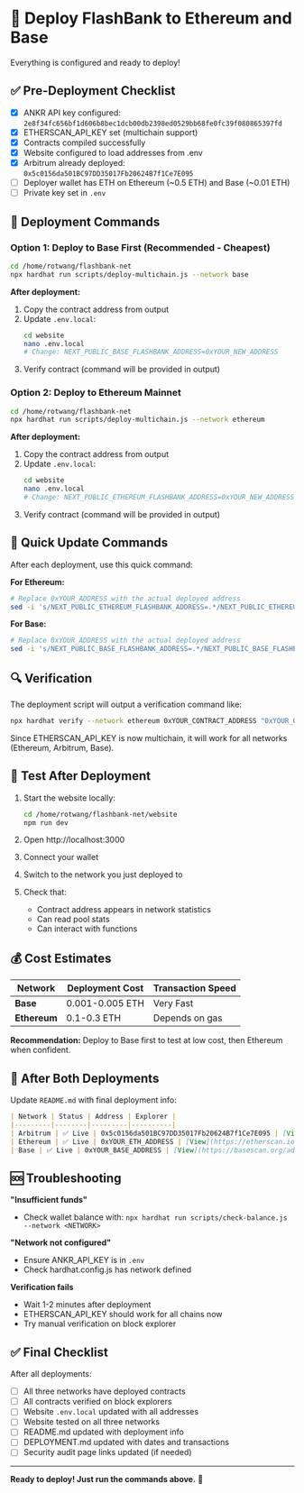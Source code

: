 # 🚀 Deploy FlashBank to Ethereum and Base

Everything is configured and ready to deploy!

## ✅ Pre-Deployment Checklist

- [x] ANKR API key configured: `2e8f34fc656bf1d606b8bec1dcb00db2398ed0529bb68fe0fc39f080865397fd`
- [x] ETHERSCAN_API_KEY set (multichain support)
- [x] Contracts compiled successfully
- [x] Website configured to load addresses from .env
- [x] Arbitrum already deployed: `0x5c0156da501BC97DD35017Fb20624B7f1Ce7E095`
- [ ] Deployer wallet has ETH on Ethereum (~0.5 ETH) and Base (~0.01 ETH)
- [ ] Private key set in `.env`

## 🎯 Deployment Commands

### Option 1: Deploy to Base First (Recommended - Cheapest)

```bash
cd /home/rotwang/flashbank-net
npx hardhat run scripts/deploy-multichain.js --network base
```

**After deployment:**
1. Copy the contract address from output
2. Update `.env.local`:
   ```bash
   cd website
   nano .env.local
   # Change: NEXT_PUBLIC_BASE_FLASHBANK_ADDRESS=0xYOUR_NEW_ADDRESS
   ```
3. Verify contract (command will be provided in output)

### Option 2: Deploy to Ethereum Mainnet

```bash
cd /home/rotwang/flashbank-net
npx hardhat run scripts/deploy-multichain.js --network ethereum
```

**After deployment:**
1. Copy the contract address from output
2. Update `.env.local`:
   ```bash
   cd website
   nano .env.local
   # Change: NEXT_PUBLIC_ETHEREUM_FLASHBANK_ADDRESS=0xYOUR_NEW_ADDRESS
   ```
3. Verify contract (command will be provided in output)

## 📝 Quick Update Commands

After each deployment, use this quick command:

**For Ethereum:**
```bash
# Replace 0xYOUR_ADDRESS with the actual deployed address
sed -i 's/NEXT_PUBLIC_ETHEREUM_FLASHBANK_ADDRESS=.*/NEXT_PUBLIC_ETHEREUM_FLASHBANK_ADDRESS=0xYOUR_ADDRESS/' /home/rotwang/flashbank-net/website/.env.local
```

**For Base:**
```bash
# Replace 0xYOUR_ADDRESS with the actual deployed address
sed -i 's/NEXT_PUBLIC_BASE_FLASHBANK_ADDRESS=.*/NEXT_PUBLIC_BASE_FLASHBANK_ADDRESS=0xYOUR_ADDRESS/' /home/rotwang/flashbank-net/website/.env.local
```

## 🔍 Verification

The deployment script will output a verification command like:

```bash
npx hardhat verify --network ethereum 0xYOUR_CONTRACT_ADDRESS "0xYOUR_OWNER_ADDRESS"
```

Since ETHERSCAN_API_KEY is now multichain, it will work for all networks (Ethereum, Arbitrum, Base).

## 🧪 Test After Deployment

1. Start the website locally:
   ```bash
   cd /home/rotwang/flashbank-net/website
   npm run dev
   ```

2. Open http://localhost:3000

3. Connect your wallet

4. Switch to the network you just deployed to

5. Check that:
   - Contract address appears in network statistics
   - Can read pool stats
   - Can interact with functions

## 💰 Cost Estimates

| Network | Deployment Cost | Transaction Speed |
|---------|----------------|-------------------|
| **Base** | 0.001-0.005 ETH | Very Fast |
| **Ethereum** | 0.1-0.3 ETH | Depends on gas |

**Recommendation:** Deploy to Base first to test at low cost, then Ethereum when confident.

## 🎉 After Both Deployments

Update `README.md` with final deployment info:

```markdown
| Network | Status | Address | Explorer |
|---------|--------|---------|----------|
| Arbitrum | ✅ Live | 0x5c0156da501BC97DD35017Fb20624B7f1Ce7E095 | [View](https://arbiscan.io/address/0x5c0156da501BC97DD35017Fb20624B7f1Ce7E095) |
| Ethereum | ✅ Live | 0xYOUR_ETH_ADDRESS | [View](https://etherscan.io/address/0xYOUR_ETH_ADDRESS) |
| Base | ✅ Live | 0xYOUR_BASE_ADDRESS | [View](https://basescan.org/address/0xYOUR_BASE_ADDRESS) |
```

## 🆘 Troubleshooting

**"Insufficient funds"**
- Check wallet balance with: `npx hardhat run scripts/check-balance.js --network <NETWORK>`

**"Network not configured"**
- Ensure ANKR_API_KEY is in `.env`
- Check hardhat.config.js has network defined

**Verification fails**
- Wait 1-2 minutes after deployment
- ETHERSCAN_API_KEY should work for all chains now
- Try manual verification on block explorer

## ✅ Final Checklist

After all deployments:

- [ ] All three networks have deployed contracts
- [ ] All contracts verified on block explorers
- [ ] Website `.env.local` updated with all addresses
- [ ] Website tested on all three networks
- [ ] README.md updated with deployment info
- [ ] DEPLOYMENT.md updated with dates and transactions
- [ ] Security audit page links updated (if needed)

---

**Ready to deploy! Just run the commands above.** 🚀

